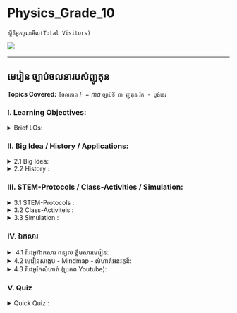 # Physics_Grade_10

`ស្ថិតិអ្នកចូលមើល(Total Visitors)`
<br>

![](https://komarev.com/ghpvc/?username=Physics-Grade-10&style=flat&color=blueviolet)

---
## មេរៀន ច្បាប់ចលនារបស់ញូតុន
**Topics Covered:** `និចលភាព` $F = ma$ `ច្បាប់ទី ៣ ញូតុន` `រ៉ក - ប្លង់ទេរ` 
<br>

### I. Learning Objectives: 

<details>
  <summary> Brief LOs:</summary>
  <br/>

<!--START_SECTION:activity-->

- Understand Newton's first law of motion and its implications
- Explain Newton's second law of motion and apply it to calculate force, mass, and acceleration
- Comprehend Newton's third law of motion and analyze action-reaction pairs
- Apply Newton's laws to real-world scenarios and practical applications
- Develop problem-solving skills using Newton's laws of motion

  
<!--END_SECTION:activity-->
</details> 

### II. Big Idea / History / Applications: 

<details>
  <summary> 2.1 Big Idea:</summary>
  <br/>

<!--START_SECTION:activity-->

#### Big Ideas of Newton’s Laws of Motion:  
Newton’s Laws of Motion revolutionized the way we understand the physical world, providing a framework for almost everything in mechanics—from the motion of planets to why a soccer ball rolls across the field. These laws unlock the secrets behind movement, forces, and interactions, forming the foundation of physics. 

######  First Law (Law of Inertia):  
Imagine pushing a shopping cart—without a push, it stays still. Newton’s first law explains that objects resist changes to their state of motion. This law reveals why things don't just move on their own: an object at rest stays at rest, and an object in motion stays in motion unless acted upon by an outside force. It's like a hidden rule that governs all movement around us, from a parked car to a drifting skateboard.

######  Second Law ($ F=ma $): 
Ever wonder why heavier objects are harder to push? Newton’s second law explains how force and mass interact. The acceleration of an object depends on how much force you apply and the object’s mass. This law is why race cars are light—they can speed up quickly because they don't have much mass to push against the force.

######  Third Law (Action-Reaction): 
If you've ever jumped off a boat and watched it drift away, you’ve experienced Newton’s third law: For every action, there’s an equal and opposite reaction. This law governs everything from rocket launches to how fish swim. It's the hidden dance of forces that balance our world.

####  The Story Behind Newton’s Discovery:  
Newton’s genius didn’t arrive in a flash—it was built upon centuries of curiosity. The ancient Greeks believed that heavy objects fall faster than light ones, a view that would remain unchallenged for centuries. In the late 16th century, Galileo Galilei turned this idea upside down by showing that all objects fall at the same rate in a vacuum, regardless of weight. Galileo’s experiments laid the groundwork, but it was Isaac Newton who connected the dots.

In the mid-1600s, Newton famously wondered about gravity after watching an apple fall from a tree (though whether that exact moment sparked the revelation is debated!). This led him to think about the forces that govern all motion, from falling apples to the orbits of planets. Newton built upon Galileo’s discoveries, combining them with his own insights into force and acceleration to create the laws of motion. These laws became the bedrock of classical physics, transforming our understanding of the universe.

####  Why It Matters:  
Newton’s laws explain nearly everything we experience in daily life—whether it's the way we walk, ride a bike, or even launch a spacecraft. They make the world less mysterious and more amazing. Understanding these laws gives us the power to explore the universe, build incredible machines, and improve our lives. These ideas shaped the modern world, and appreciating them is like holding the key to understanding how everything around you works.
 
<!--END_SECTION:activity-->
</details> 
<details>
  <br/>
<summary>  2.2 History :</summary>
<!--START_SECTION:activity-->
  
  - [ប្រវត្តិលោកកាលីឡេ](https://www.youtube.com/watch?v=-Zqj7S7OH9w)   
  - [ប្រវត្តិលោកញូតុន](https://www.youtube.com/watch?v=Q6kCi_Bvlv4)
  
<!--END_SECTION:activity-->
</details>



### III. STEM-Protocols / Class-Activities / Simulation: 

<details>
  <summary> 3.1 STEM-Protocols :</summary>
  <br/>

<!--START_SECTION:activity-->
  - [Lab-1]()
  - [Lab-2]()
  - [Lab-3-Vernier](https://www.youtube.com/watch?v=fVLNpOGBn3w)  
<!--END_SECTION:activity-->
</details> 
<details>
  <summary> 3.2 Class-Activiteis :</summary>
  <br/>

<!--START_SECTION:activity-->
  - [inertia]()
  - [Newtow Second law]()
  - [Water Rocket]()  
<!--END_SECTION:activity-->
</details> 
<details>
  <summary> 3.3 Simulation :</summary>
  <br/>

<!--START_SECTION:activity-->
  - [PhET-Forces and Motion](https://phet.colorado.edu/en/simulations/forces-and-motion-basics)
  - [Ramp Pulley](https://ophysics.com/f3.html)
  
<!--END_SECTION:activity-->
</details> 


### IV. ឯកសារ
<details>
  <summary>​​​​​​​ 4.1 វីដេអូ/ឯកសារ ពន្យល់ ខ្លឹមសារមេរៀន:</summary>
  <br/>

<!--START_SECTION:activity-->

  - ពន្យល់ជាភាសាខ្មែរ [🎬 NGS-Part-1](https://www.youtube.com/watch?v=RUvVr5pjFdQ&list=PLJaM0qi-Pbjv6Ya3RKZpb2W-z1JvCTWmO&index=4) ; [🎬 NGS - End](https://www.youtube.com/watch?v=S3gyrsKXzQ4&list=PLJaM0qi-Pbjv6Ya3RKZpb2W-z1JvCTWmO&index=5)
  - ពន្យល់ជាភាសាអង់គ្លេស [🎬 Dave Explain - 1](https://www.youtube.com/watch?v=1XSyyjcEHo0) ;  [🎬 Dave Explain - 2](https://www.youtube.com/watch?v=xzA6IBWUEDE) ;  [🎬 Dave Explain - 3](https://www.youtube.com/watch?v=y61_VPKH2B4)
  - ពន្យល់ជាភាសាអង់គ្លេស​ [Crash Course-Newton'sLaws of Motion](https://www.youtube.com/watch?v=kKKM8Y-u7ds)
  - ឯកសារជាភាសាអង់គ្លេស​ [Openstax-Newton's Law of Motion](https://openstax.org/books/physics/pages/4-introduction)

<!--END_SECTION:activity-->
</details> 

<details>
  <summary>4.2 មេរៀនសង្ខេប - Mindmap - លំហាត់អនុវត្តន៍:</summary>
  <br/>

<!--START_SECTION:activity-->

    * [Mind-Map]()
    * [📚 T.Physics Summary]() 
    * [📚 Lesson Practice Exercises]()

<!--END_SECTION:activity-->
</details> 
<details>
  <summary> 4.3 វីដេអូកែលំហាត់ (ប្រភព Youtube): </summary>
  <br/>

<!--START_SECTION:activity-->
    * [Ex-1]()
    * [Ex-2]()
    * [Ex-3]()
    * [Ex-4]()
    * [Ex-5]()
  
<!--END_SECTION:activity-->
</details> 
      
### V. Quiz

<details>
  <br/>
<summary>  Quick Quiz :</summary>
<!--START_SECTION:activity-->


![alt text](https://github.com/Tulamechatronics/Physics_Grade_10/blob/main/Folder/sample-quiz-animation.gif)
  
<!--END_SECTION:activity-->
</details>


<br>
<br>
  
